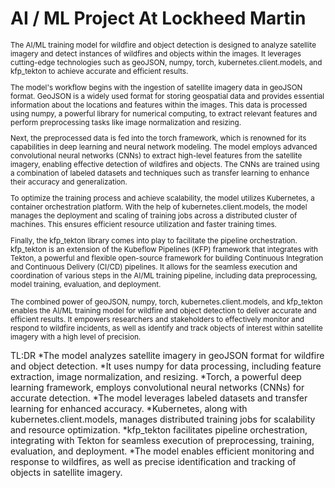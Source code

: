 # AI / ML Project At Lockheed Martin

<small>
The AI/ML training model for wildfire and object detection is designed to analyze satellite imagery and detect instances of wildfires and objects within the images. It leverages cutting-edge technologies such as geoJSON, numpy, torch, kubernetes.client.models, and kfp_tekton to achieve accurate and efficient results.

The model's workflow begins with the ingestion of satellite imagery data in geoJSON format. GeoJSON is a widely used format for storing geospatial data and provides essential information about the locations and features within the images. This data is processed using numpy, a powerful library for numerical computing, to extract relevant features and perform preprocessing tasks like image normalization and resizing.

Next, the preprocessed data is fed into the torch framework, which is renowned for its capabilities in deep learning and neural network modeling. The model employs advanced convolutional neural networks (CNNs) to extract high-level features from the satellite imagery, enabling effective detection of wildfires and objects. The CNNs are trained using a combination of labeled datasets and techniques such as transfer learning to enhance their accuracy and generalization.

To optimize the training process and achieve scalability, the model utilizes Kubernetes, a container orchestration platform. With the help of kubernetes.client.models, the model manages the deployment and scaling of training jobs across a distributed cluster of machines. This ensures efficient resource utilization and faster training times.

Finally, the kfp_tekton library comes into play to facilitate the pipeline orchestration. kfp_tekton is an extension of the Kubeflow Pipelines (KFP) framework that integrates with Tekton, a powerful and flexible open-source framework for building Continuous Integration and Continuous Delivery (CI/CD) pipelines. It allows for the seamless execution and coordination of various steps in the AI/ML training pipeline, including data preprocessing, model training, evaluation, and deployment.

The combined power of geoJSON, numpy, torch, kubernetes.client.models, and kfp_tekton enables the AI/ML training model for wildfire and object detection to deliver accurate and efficient results. It empowers researchers and stakeholders to effectively monitor and respond to wildfire incidents, as well as identify and track objects of interest within satellite imagery with a high level of precision.
</small>

TL:DR
*The model analyzes satellite imagery in geoJSON format for wildfire and object detection.
*It uses numpy for data processing, including feature extraction, image normalization, and resizing.
*Torch, a powerful deep learning framework, employs convolutional neural networks (CNNs) for accurate detection.
*The model leverages labeled datasets and transfer learning for enhanced accuracy.
*Kubernetes, along with kubernetes.client.models, manages distributed training jobs for scalability and resource optimization.
*kfp_tekton facilitates pipeline orchestration, integrating with Tekton for seamless execution of preprocessing, training, evaluation, and deployment.
*The model enables efficient monitoring and response to wildfires, as well as precise identification and tracking of objects in satellite imagery.

